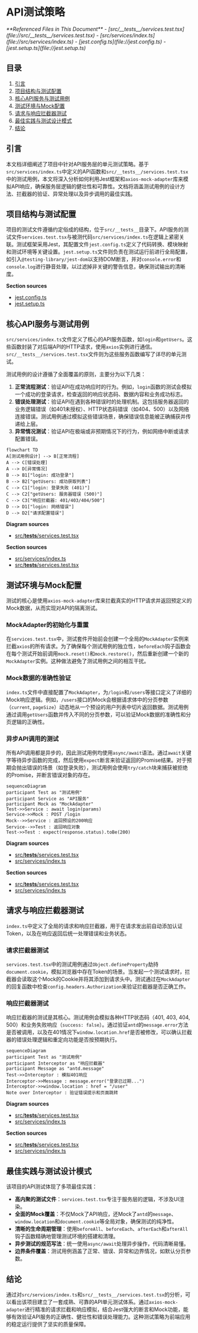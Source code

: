# API测试策略

<cite>
**Referenced Files in This Document**   
- [src/__tests__/services.test.tsx](file://src/__tests__/services.test.tsx)
- [src/services/index.ts](file://src/services/index.ts)
- [jest.config.ts](file://jest.config.ts)
- [jest.setup.ts](file://jest.setup.ts)
</cite>

## 目录
1. [引言](#引言)
2. [项目结构与测试配置](#项目结构与测试配置)
3. [核心API服务与测试用例](#核心api服务与测试用例)
4. [测试环境与Mock配置](#测试环境与mock配置)
5. [请求与响应拦截器测试](#请求与响应拦截器测试)
6. [最佳实践与测试设计模式](#最佳实践与测试设计模式)
7. [结论](#结论)

## 引言
本文档详细阐述了项目中针对API服务层的单元测试策略。基于`src/services/index.ts`中定义的API函数和`src/__tests__/services.test.tsx`中的测试用例，本文将深入分析如何利用Jest框架和`axios-mock-adapter`库来模拟API响应，确保服务层逻辑的健壮性和可靠性。文档将涵盖测试用例的设计方法、拦截器的验证、异常处理以及异步调用的最佳实践。

## 项目结构与测试配置
项目的测试文件遵循约定俗成的结构，位于`src/__tests__`目录下。API服务的测试文件`services.test.tsx`与被测代码`src/services/index.ts`在逻辑上紧密关联。测试框架采用Jest，其配置文件`jest.config.ts`定义了代码转换、模块映射和测试环境等关键设置。`jest.setup.ts`文件则负责在测试运行前进行全局配置，如引入`@testing-library/jest-dom`以支持DOM断言，并对`console.error`和`console.log`进行静音处理，以过滤掉非关键的警告信息，确保测试输出的清晰度。

**Section sources**
- [jest.config.ts](file://jest.config.ts#L1-L23)
- [jest.setup.ts](file://jest.setup.ts#L1-L107)

## 核心API服务与测试用例
`src/services/index.ts`文件定义了核心的API服务函数，如`login`和`getUsers`。这些函数封装了对后端API的HTTP请求，使用`axios`实例进行通信。`src/__tests__/services.test.tsx`文件则为这些服务函数编写了详尽的单元测试。

测试用例的设计遵循了全面覆盖的原则，主要分为以下几类：
1.  **正常流程测试**：验证API在成功响应时的行为。例如，`login`函数的测试会模拟一个成功的登录请求，检查返回的响应状态码、数据内容和业务成功标志。
2.  **错误处理测试**：验证API在遇到各种错误时的处理机制。这包括服务器返回的业务逻辑错误（如401未授权）、HTTP状态码错误（如404、500）以及网络连接错误。测试用例通过模拟这些错误场景，确保错误信息能被正确捕获并传递给上层。
3.  **异常情况测试**：验证API在极端或非预期情况下的行为，例如网络中断或请求配置错误。

```mermaid
flowchart TD
A[测试用例设计] --> B[正常流程]
A --> C[错误处理]
A --> D[异常情况]
B --> B1["login: 成功登录"]
B --> B2["getUsers: 成功获取列表"]
C --> C1["login: 登录失败 (401)"]
C --> C2["getUsers: 服务器错误 (500)"]
C --> C3["响应拦截器: 401/403/404/500"]
D --> D1["login: 网络错误"]
D --> D2["请求配置错误"]
```

**Diagram sources**
- [src/__tests__/services.test.tsx](file://src/__tests__/services.test.tsx#L45-L278)

**Section sources**
- [src/services/index.ts](file://src/services/index.ts#L204-L208)
- [src/__tests__/services.test.tsx](file://src/__tests__/services.test.tsx#L45-L278)

## 测试环境与Mock配置
测试的核心是使用`axios-mock-adapter`库来拦截真实的HTTP请求并返回预定义的Mock数据，从而实现对API的隔离测试。

### MockAdapter的初始化与重置
在`services.test.tsx`中，测试套件开始前会创建一个全局的`MockAdapter`实例来拦截`axios`的所有请求。为了确保每个测试用例的独立性，`beforeEach`钩子函数会在每个测试开始前调用`mock.reset()`和`mock.restore()`，然后重新创建一个新的`MockAdapter`实例。这种做法避免了测试用例之间的相互干扰。

### Mock数据的准确性验证
`index.ts`文件中直接配置了`MockAdapter`，为`/login`和`/users`等接口定义了详细的Mock响应逻辑。例如，`/users`接口的Mock会根据请求体中的分页参数（`current`, `pageSize`）动态地从一个预设的用户列表中切片返回数据。测试用例通过调用`getUsers`函数并传入不同的分页参数，可以验证Mock数据的准确性和分页逻辑的正确性。

### 异步API调用的测试
所有API调用都是异步的，因此测试用例均使用`async/await`语法。通过`await`关键字等待异步函数的完成，然后使用`expect`断言来验证返回的Promise结果。对于预期会抛出错误的场景（如登录失败），测试用例会使用`try/catch`块来捕获被拒绝的Promise，并断言错误对象的存在。

```mermaid
sequenceDiagram
participant Test as "测试用例"
participant Service as "API服务"
participant Mock as "MockAdapter"
Test->>Service : await login(params)
Service->>Mock : POST /login
Mock-->>Service : 返回预设的200响应
Service-->>Test : 返回响应对象
Test->>Test : expect(response.status).toBe(200)
```

**Diagram sources**
- [src/__tests__/services.test.tsx](file://src/__tests__/services.test.tsx#L20-L40)
- [src/services/index.ts](file://src/services/index.ts#L148-L198)

**Section sources**
- [src/__tests__/services.test.tsx](file://src/__tests__/services.test.tsx#L20-L40)
- [src/services/index.ts](file://src/services/index.ts#L148-L198)

## 请求与响应拦截器测试
`index.ts`中定义了全局的请求和响应拦截器，用于在请求发出前自动添加认证Token，以及在响应返回后统一处理错误和业务状态。

### 请求拦截器测试
`services.test.tsx`中的测试用例通过`Object.defineProperty`劫持`document.cookie`，模拟浏览器中存在Token的场景。当发起一个测试请求时，拦截器会读取这个Mock的Cookie并将其添加到请求头中。测试通过在`MockAdapter`的回复函数中检查`config.headers.Authorization`来验证拦截器是否正确工作。

### 响应拦截器测试
响应拦截器的测试是其核心。测试用例会模拟各种HTTP状态码（401, 403, 404, 500）和业务失败响应（`success: false`）。通过验证`antd`的`message.error`方法是否被调用，以及在401情况下`window.location.href`是否被修改，可以确认拦截器的错误处理逻辑和重定向功能是否按预期执行。

```mermaid
sequenceDiagram
participant Test as "测试用例"
participant Interceptor as "响应拦截器"
participant Message as "antd.message"
Test->>Interceptor : 模拟401响应
Interceptor->>Message : message.error("登录已过期...")
Interceptor->>window.location : href = "/user"
Note over Interceptor : 验证错误提示和页面跳转
```

**Diagram sources**
- [src/__tests__/services.test.tsx](file://src/__tests__/services.test.tsx#L216-L278)
- [src/services/index.ts](file://src/services/index.ts#L100-L146)

**Section sources**
- [src/__tests__/services.test.tsx](file://src/__tests__/services.test.tsx#L216-L278)
- [src/services/index.ts](file://src/services/index.ts#L100-L146)

## 最佳实践与测试设计模式
该项目的API测试体现了多项最佳实践：
- **高内聚的测试文件**：`services.test.tsx`专注于服务层的逻辑，不涉及UI渲染。
- **全面的Mock覆盖**：不仅Mock了API响应，还Mock了`antd`的`message`、`window.location`和`document.cookie`等全局对象，确保测试的纯净性。
- **清晰的生命周期管理**：使用`beforeAll`、`beforeEach`、`afterEach`和`afterAll`钩子函数精确地管理测试环境的搭建和清理。
- **异步测试的规范写法**：统一使用`async/await`处理异步操作，代码清晰易懂。
- **边界条件覆盖**：测试用例涵盖了正常、错误、异常和边界情况，如默认分页参数。

## 结论
通过对`src/services/index.ts`和`src/__tests__/services.test.tsx`的分析，可以看出该项目建立了一套成熟、可靠的API单元测试体系。通过`axios-mock-adapter`进行精准的请求拦截和响应模拟，结合Jest强大的断言和Mock功能，能够有效验证API服务的正确性、健壮性和错误处理能力。这种测试策略为前端应用的稳定运行提供了坚实的质量保障。